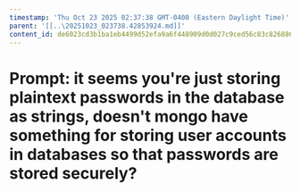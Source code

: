```yaml
---
timestamp: 'Thu Oct 23 2025 02:37:38 GMT-0400 (Eastern Daylight Time)'
parent: '[[..\20251023_023738.42853924.md]]'
content_id: de6023cd3b1ba1eb4499d52efa9a6f448909d0d027c9ced56c83c82688696b86
---
```


# Prompt: it seems you're just storing plaintext passwords in the database as strings, doesn't mongo have something for storing user accounts in databases so that passwords are stored securely?
